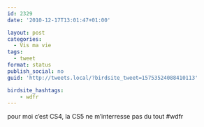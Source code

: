 ```yaml
---
id: 2329
date: '2010-12-17T13:01:47+01:00'

layout: post
categories:
  - Vis ma vie
tags:
  - tweet
format: status
publish_social: no
guid: 'http://tweets.local/?birdsite_tweet=15753524088410113'

birdsite_hashtags:
    - wdfr
---
```


pour moi c’est CS4, la CS5 ne m’interresse pas du tout #wdfr